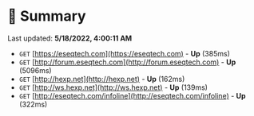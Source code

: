 # 📖 Summary
Last updated: **5/18/2022, 4:00:11 AM**

- `GET` [https://eseqtech.com](https://eseqtech.com) - **Up** (385ms)
- `GET` [http://forum.eseqtech.com](http://forum.eseqtech.com) - **Up** (5096ms)
- `GET` [http://hexp.net](http://hexp.net) - **Up** (162ms)
- `GET` [http://ws.hexp.net](http://ws.hexp.net) - **Up** (139ms)
- `GET` [http://eseqtech.com/infoline](http://eseqtech.com/infoline) - **Up** (322ms)
